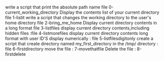 write a script that print the absolute path name file 0-current_working_directory
Display the contents list of your current directory file 1-listit
write a script that changes the working directory to the user's home directory file 2-bring_me_home
Display current directory contents in a long format file 3-listfiles
display current directory contents,including hidden files :file 4-listmorefiles
display current directory contents long format with user ID'S display numerically : file 5-listfilesdigitonly
create a script that create directory named my_first_directory in the /tmp/ directory : file 6-firstdirectory
move the file : 7-movethatfile
Delete the file : 8-firstdelete
